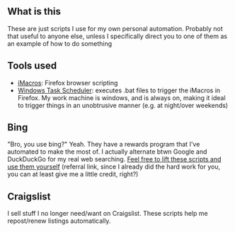 ## What is this

These are just scripts I use for my own personal automation. Probably not that useful to anyone else, unless I specifically direct you to one of them as an example of how to do something

## Tools used

* [iMacros](http://imacros.net/overview): Firefox browser scripting
* [Windows Task Scheduler](http://windows.microsoft.com/en-US/windows/schedule-task): executes .bat files to trigger the iMacros in Firefox.  My work machine is windows, and is always on, making it ideal to trigger things in an unobtrusive manner (e.g. at night/over weekends) 

## Bing

"Bro, you use bing?" Yeah. They have a rewards program that I've automated to make the most of. I actually alternate btwn Google and DuckDuckGo for my real web searching. [Feel free to lift these scripts and use them yourself](https://www.bing.com/explore/rewards?PUBL=REFERAFRIEND&CREA=RAW&rrid=_c9feb5ad-3d7c-e93f-884c-9221f773aa60) (referral link, since I already did the hard work for you, you can at least give me a little credit, right?)

## Craigslist

I sell stuff I no longer need/want on Craigslist. These scripts help me repost/renew listings automatically.

